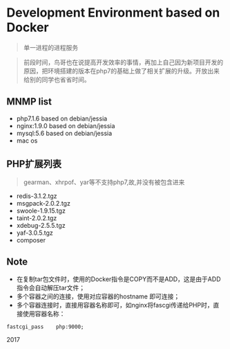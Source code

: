 # Development Environment based on Docker
>单一进程的进程服务

>前段时间，鸟哥也在说提高开发效率的事情，再加上自己因为新项目开发的原因，把环境搭建的版本在php7的基础上做了相关扩展的升级。开放出来给别的同学也省省时间。
## MNMP list 
- php7.1.6 based on debian/jessia
- nginx:1.9.0 based on debian/jessia
- mysql:5.6 based on debian/jessia
- mac os 

## PHP扩展列表

>gearman、xhrpof、yar等不支持php7,故,并没有被包含进来

- redis-3.1.2.tgz
- msgpack-2.0.2.tgz
- swoole-1.9.15.tgz
- taint-2.0.2.tgz
- xdebug-2.5.5.tgz
- yaf-3.0.5.tgz
- composer


##  Note
- 在复制tar包文件时，使用的Docker指令是COPY而不是ADD，这是由于ADD指令会自动解压tar文件；
- 多个容器之间的连接，使用对应容器的hostname 即可连接；
- 多个容器连接时，直接用容器名称即可，如nginx将fascgi传递给PHP时，直接使用容器名称：
```
fastcgi_pass    php:9000;
```

2017